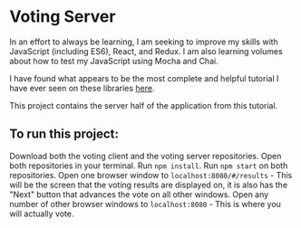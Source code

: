 # Voting Server

In an effort to always be learning, I am seeking to improve my skills with JavaScript (including ES6), React, and Redux. I am also learning volumes about how to test my JavaScript using Mocha and Chai.

I have found what appears to be the most complete and helpful tutorial I have ever seen on these libraries  [here](http://teropa.info/blog/2015/09/10/full-stack-redux-tutorial.html).

This project contains the server half of the application from this tutorial.

## To run this project:

Download both the voting client and the voting server repositories.
Open both repositories in your terminal.
Run `npm install`.
Run `npm start` on both repositories.
Open one browser window to `localhost:8080/#/results` - This will be the screen that the voting results are displayed on, it is also has the "Next" button that advances the vote on all other windows.
Open any number of other browser windows to `localhost:8080` - This is where you will actually vote.
